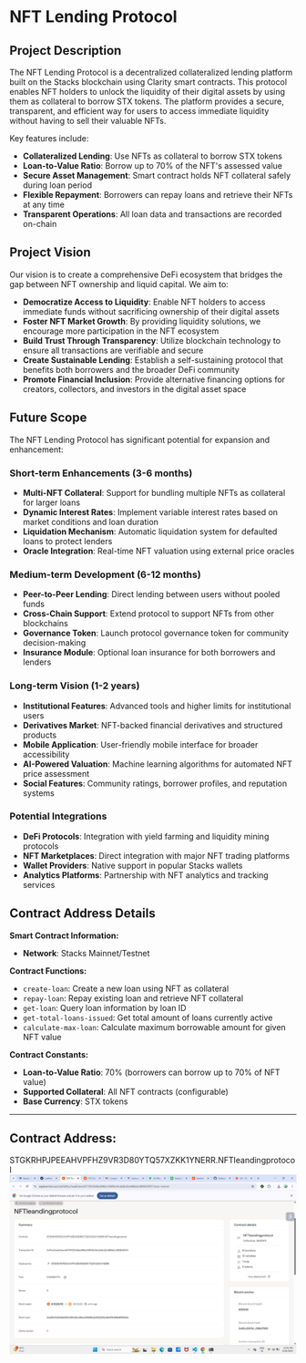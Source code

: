# NFT Lending Protocol

## Project Description

The NFT Lending Protocol is a decentralized collateralized lending platform built on the Stacks blockchain using Clarity smart contracts. This protocol enables NFT holders to unlock the liquidity of their digital assets by using them as collateral to borrow STX tokens. The platform provides a secure, transparent, and efficient way for users to access immediate liquidity without having to sell their valuable NFTs.

Key features include:
- **Collateralized Lending**: Use NFTs as collateral to borrow STX tokens
- **Loan-to-Value Ratio**: Borrow up to 70% of the NFT's assessed value
- **Secure Asset Management**: Smart contract holds NFT collateral safely during loan period
- **Flexible Repayment**: Borrowers can repay loans and retrieve their NFTs at any time
- **Transparent Operations**: All loan data and transactions are recorded on-chain

## Project Vision

Our vision is to create a comprehensive DeFi ecosystem that bridges the gap between NFT ownership and liquid capital. We aim to:

- **Democratize Access to Liquidity**: Enable NFT holders to access immediate funds without sacrificing ownership of their digital assets
- **Foster NFT Market Growth**: By providing liquidity solutions, we encourage more participation in the NFT ecosystem
- **Build Trust Through Transparency**: Utilize blockchain technology to ensure all transactions are verifiable and secure
- **Create Sustainable Lending**: Establish a self-sustaining protocol that benefits both borrowers and the broader DeFi community
- **Promote Financial Inclusion**: Provide alternative financing options for creators, collectors, and investors in the digital asset space

## Future Scope

The NFT Lending Protocol has significant potential for expansion and enhancement:

### Short-term Enhancements (3-6 months)
- **Multi-NFT Collateral**: Support for bundling multiple NFTs as collateral for larger loans
- **Dynamic Interest Rates**: Implement variable interest rates based on market conditions and loan duration
- **Liquidation Mechanism**: Automatic liquidation system for defaulted loans to protect lenders
- **Oracle Integration**: Real-time NFT valuation using external price oracles

### Medium-term Development (6-12 months)
- **Peer-to-Peer Lending**: Direct lending between users without pooled funds
- **Cross-Chain Support**: Extend protocol to support NFTs from other blockchains
- **Governance Token**: Launch protocol governance token for community decision-making
- **Insurance Module**: Optional loan insurance for both borrowers and lenders

### Long-term Vision (1-2 years)
- **Institutional Features**: Advanced tools and higher limits for institutional users
- **Derivatives Market**: NFT-backed financial derivatives and structured products
- **Mobile Application**: User-friendly mobile interface for broader accessibility
- **AI-Powered Valuation**: Machine learning algorithms for automated NFT price assessment
- **Social Features**: Community ratings, borrower profiles, and reputation systems

### Potential Integrations
- **DeFi Protocols**: Integration with yield farming and liquidity mining protocols
- **NFT Marketplaces**: Direct integration with major NFT trading platforms
- **Wallet Providers**: Native support in popular Stacks wallets
- **Analytics Platforms**: Partnership with NFT analytics and tracking services

## Contract Address Details

**Smart Contract Information:**
- **Network**: Stacks Mainnet/Testnet

**Contract Functions:**
- `create-loan`: Create a new loan using NFT as collateral
- `repay-loan`: Repay existing loan and retrieve NFT collateral
- `get-loan`: Query loan information by loan ID
- `get-total-loans-issued`: Get total amount of loans currently active
- `calculate-max-loan`: Calculate maximum borrowable amount for given NFT value

**Contract Constants:**
- **Loan-to-Value Ratio**: 70% (borrowers can borrow up to 70% of NFT value)
- **Supported Collateral**: All NFT contracts (configurable)
- **Base Currency**: STX tokens

---

## Contract Address: 

STGKRHPJPEEAHVPFHZ9VR3D80YTQ57XZKK1YNERR.NFTleandingprotocol
![alt text](image.png)
